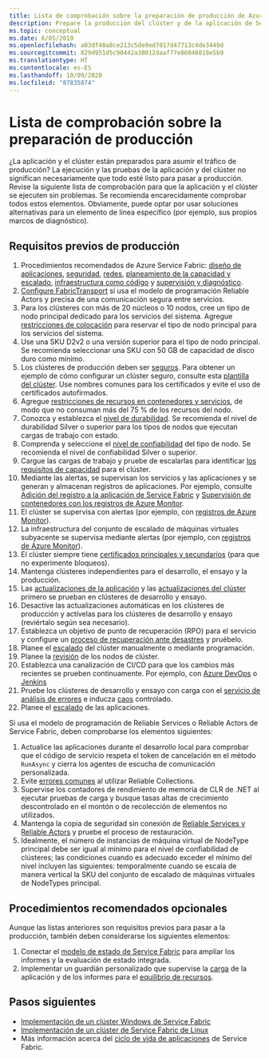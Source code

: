 ```yaml
---
title: Lista de comprobación sobre la preparación de producción de Azure Service Fabric
description: Prepare la producción del clúster y de la aplicación de Service Fabric mediante los procedimientos recomendados.
ms.topic: conceptual
ms.date: 6/05/2019
ms.openlocfilehash: a03df40a8ce213c5de9ed7017d47713c4de3449d
ms.sourcegitcommit: 829d951d5c90442a38012daaf77e86046018e5b9
ms.translationtype: HT
ms.contentlocale: es-ES
ms.lasthandoff: 10/09/2020
ms.locfileid: "87835874"
---
```

# <a name="production-readiness-checklist"></a>Lista de comprobación sobre la preparación de producción

¿La aplicación y el clúster están preparados para asumir el tráfico de producción? La ejecución y las pruebas de la aplicación y del clúster no significan necesariamente que todo esté listo para pasar a producción. Revise la siguiente lista de comprobación para que la aplicación y el clúster se ejecuten sin problemas. Se recomienda encarecidamente comprobar todos estos elementos. Obviamente, puede optar por usar soluciones alternativas para un elemento de línea específico (por ejemplo, sus propios marcos de diagnóstico).


## <a name="prerequisites-for-production"></a>Requisitos previos de producción
1. Procedimientos recomendados de Azure Service Fabric: [diseño de aplicaciones](./service-fabric-best-practices-applications.md), [seguridad](./service-fabric-best-practices-security.md), [redes](./service-fabric-best-practices-networking.md), [planeamiento de la capacidad y escalado](./service-fabric-best-practices-capacity-scaling.md), [infraestructura como código](./service-fabric-best-practices-infrastructure-as-code.md) y [supervisión y diagnóstico](./service-fabric-best-practices-monitoring.md). 
1. [Configure FabricTransport](./service-fabric-reliable-actors-fabrictransportsettings.md) si usa el modelo de programación Reliable Actors y precisa de una comunicación segura entre servicios.
1. Para los clústeres con más de 20 núcleos o 10 nodos, cree un tipo de nodo principal dedicado para los servicios del sistema. Agregue [restricciones de colocación](service-fabric-cluster-resource-manager-advanced-placement-rules-placement-policies.md) para reservar el tipo de nodo principal para los servicios del sistema.
1. Use una SKU D2v2 o una versión superior para el tipo de nodo principal. Se recomienda seleccionar una SKU con 50 GB de capacidad de disco duro como mínimo.
1. Los clústeres de producción deben ser [seguros](service-fabric-cluster-security.md). Para obtener un ejemplo de cómo configurar un clúster seguro, consulte esta [plantilla del clúster](https://github.com/Azure-Samples/service-fabric-cluster-templates/tree/master/7-VM-Windows-3-NodeTypes-Secure-NSG). Use nombres comunes para los certificados y evite el uso de certificados autofirmados.
1. Agregue [restricciones de recursos en contenedores y servicios](service-fabric-resource-governance.md), de modo que no consuman más del 75 % de los recursos del nodo. 
1. Conozca y establezca el [nivel de durabilidad](service-fabric-cluster-capacity.md#durability-characteristics-of-the-cluster). Se recomienda el nivel de durabilidad Silver o superior para los tipos de nodos que ejecutan cargas de trabajo con estado.
1. Comprenda y seleccione el [nivel de confiabilidad](service-fabric-cluster-capacity.md#reliability-characteristics-of-the-cluster) del tipo de nodo. Se recomienda el nivel de confiabilidad Silver o superior.
1. Cargue las cargas de trabajo y pruebe de escalarlas para identificar [los requisitos de capacidad](service-fabric-cluster-capacity.md) para el clúster. 
1. Mediante las alertas, se supervisan los servicios y las aplicaciones y se generan y almacenan registros de aplicaciones. Por ejemplo, consulte [Adición del registro a la aplicación de Service Fabric](service-fabric-how-to-diagnostics-log.md) y [Supervisión de contenedores con los registros de Azure Monitor](service-fabric-diagnostics-oms-containers.md).
1. El clúster se supervisa con alertas (por ejemplo, con [registros de Azure Monitor](service-fabric-diagnostics-event-analysis-oms.md)). 
1. La infraestructura del conjunto de escalado de máquinas virtuales subyacente se supervisa mediante alertas (por ejemplo, con [registros de Azure Monitor](service-fabric-diagnostics-oms-agent.md)).
1. El clúster siempre tiene [certificados principales y secundarios](service-fabric-cluster-security-update-certs-azure.md) (para que no experimente bloqueos).
1. Mantenga clústeres independientes para el desarrollo, el ensayo y la producción. 
1. Las [actualizaciones de la aplicación](service-fabric-application-upgrade.md) y las [actualizaciones del clúster](service-fabric-tutorial-upgrade-cluster.md) primero se prueban en clústeres de desarrollo y ensayo. 
1. Desactive las actualizaciones automáticas en los clústeres de producción y actívelas para los clústeres de desarrollo y ensayo (reviértalo según sea necesario). 
1. Establezca un objetivo de punto de recuperación (RPO) para el servicio y configure un [proceso de recuperación ante desastres](service-fabric-disaster-recovery.md) y pruébelo.
1. Planee el [escalado](service-fabric-cluster-scaling.md) del clúster manualmente o mediante programación.
1. Planee la [revisión](service-fabric-patch-orchestration-application.md) de los nodos de clúster. 
1. Establezca una canalización de CI/CD para que los cambios más recientes se prueben continuamente. Por ejemplo, con [Azure DevOps](service-fabric-tutorial-deploy-app-with-cicd-vsts.md) o [Jenkins](/azure/developer/jenkins/deploy-to-service-fabric-cluster)
1. Pruebe los clústeres de desarrollo y ensayo con carga con el [servicio de análisis de errores](service-fabric-testability-overview.md) e inducza [caos](service-fabric-controlled-chaos.md) controlado. 
1. Planee el [escalado](service-fabric-concepts-scalability.md) de las aplicaciones. 


Si usa el modelo de programación de Reliable Services o Reliable Actors de Service Fabric, deben comprobarse los elementos siguientes:
1. Actualice las aplicaciones durante el desarrollo local para comprobar que el código de servicio respeta el token de cancelación en el método `RunAsync` y cierra los agentes de escucha de comunicación personalizada.
1. Evite [errores comunes](service-fabric-work-with-reliable-collections.md) al utilizar Reliable Collections.
1. Supervise los contadores de rendimiento de memoria de CLR de .NET al ejecutar pruebas de carga y busque tasas altas de crecimiento descontrolado en el montón o de recolección de elementos no utilizados.
1. Mantenga la copia de seguridad sin conexión de [Reliable Services y Reliable Actors](service-fabric-reliable-services-backup-restore.md) y pruebe el proceso de restauración.
1. Idealmente, el número de instancias de máquina virtual de NodeType principal debe ser igual al mínimo para el nivel de confiabilidad de clústeres; las condiciones cuando es adecuado exceder el mínimo del nivel incluyen las siguientes: temporalmente cuando se escala de manera vertical la SKU del conjunto de escalado de máquinas virtuales de NodeTypes principal.

## <a name="optional-best-practices"></a>Procedimientos recomendados opcionales

Aunque las listas anteriores son requisitos previos para pasar a la producción, también deben considerarse los siguientes elementos:
1. Conectar el [modelo de estado de Service Fabric](service-fabric-health-introduction.md) para ampliar los informes y la evaluación de estado integrada.
1. Implementar un guardián personalizado que supervise la [carga](service-fabric-cluster-resource-manager-metrics.md) de la aplicación y de los informes para el [equilibrio de recursos](service-fabric-cluster-resource-manager-balancing.md). 


## <a name="next-steps"></a>Pasos siguientes
* [Implementación de un clúster Windows de Service Fabric](service-fabric-tutorial-create-vnet-and-windows-cluster.md)
* [Implementación de un clúster de Service Fabric de Linux](service-fabric-tutorial-create-vnet-and-linux-cluster.md)
* Más información acerca del [ciclo de vida de aplicaciones](service-fabric-application-lifecycle.md) de Service Fabric.